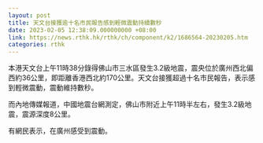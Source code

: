 ```yaml
---
layout: post
title: 天文台接獲逾十名市民報告感到輕微震動持續數秒
date: 2023-02-05 12:38:09.000000000 +08:00
link: https://news.rthk.hk/rthk/ch/component/k2/1686564-20230205.htm
categories: rthk
---
```


本港天文台上午11時38分錄得佛山市三水區發生3.2級地震，震央位於廣州西北偏西約36公里，即距離香港西北約170公里。天文台接獲超過十名市民報告，表示感到輕微震動，震動維持數秒。

而內地傳媒報道，中國地震台網測定，佛山市附近上午11時半左右，發生3.2級地震，震源深度8公里。

有網民表示，在廣州感受到震動。
